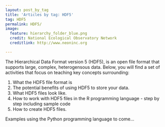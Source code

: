 ```yaml
---
layout: post_by_tag
title: 'Articles by tag: HDF5'
tag: HDF5
permalink: HDF5/
image:
  feature: hierarchy_folder_blue.png
  credit: National Ecological Observatory Network
  creditlink: http://www.neoninc.org

---
```


The Hierarchical Data Format version 5 (HDF5), is an open file format that supports large, complex, heterogensous data. Below, you will find a set of activities that focus on teaching key concepts surrounding:

1. What the HDF5 file format is
2. The potential benefits of using HDF5 to store your data.
3. What HDF5 files look like.
4. How to work with HDF5 files in the R programming language - step by step including sample code
5. How to create HDF5 files.

Examples using the Python programming language to come...
